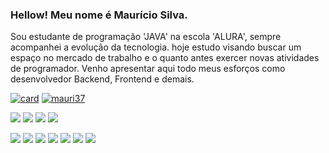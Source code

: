 ### Hellow! Meu nome é Maurício Silva.
Sou estudante de programação 'JAVA' na escola 'ALURA', sempre acompanhei a evolução da tecnologia.
hoje estudo visando buscar um espaço no mercado de trabalho e o quanto antes exercer novas atividades de programador.
Venho apresentar aqui todo meus esforços como desenvolvedor Backend, Frontend e demais. 

[![card](https://github-readme-stats.vercel.app/api?username=mauri37&theme=tokyonight&show_icons=true)](https://github.com/anuraghazra/github-readme-stats)
[![mauri37](https://github-readme-stats.vercel.app/api/top-langs/?username=mauri37&hide=html&layout=compact&theme=tokyonight)](https://github.com/anuraghazra/github-readme-stats)

<div>
<a href="https://www.facebook.com/Mauricio3232" target="_blank"><img src="https://img.shields.io/badge/Facebook-1877F2?style=for-the-badge&logo=facebook&logoColor=white" ><a/>   
<a href="https://www.linkedin.com/in/mauriciosilva3738/" target="_blank"><img src="https://img.shields.io/badge/LinkedIn-0077B5?style=for-the-badge&logo=linkedin&logoColor=white" ><a/>  
<a href="https://github.com/Mauri37" target="_blank"><img src="https://img.shields.io/badge/GitHub-100000?style=for-the-badge&logo=github&logoColor=white" ><a/>     
<a href="https://twitter.com/mauri30js" target="_blank"><img src="https://img.shields.io/badge/Twitter-1DA1F2?style=for-the-badge&logo=twitter&logoColor=white" ><a/>     
</div>

<img src="https://img.shields.io/badge/HTML5-E34F26?style=for-the-badge&logo=html5&logoColor=white" />   <img src="https://img.shields.io/badge/Java-ED8B00?style=for-the-badge&logo=java&logoColor=white" />   <img src="https://img.shields.io/badge/CSS3-1572B6?style=for-the-badge&logo=css3&logoColor=white" />   <img src="https://img.shields.io/badge/Spring-6DB33F?style=for-the-badge&logo=spring&logoColor=white" />  <img src="https://img.shields.io/badge/MySQL-00000F?style=for-the-badge&logo=mysql&logoColor=white" />   <img src="https://img.shields.io/badge/Microsoft_Excel-217346?style=for-the-badge&logo=microsoft-excel&logoColor=white" />   <img src="https://img.shields.io/badge/Git-E34F26?style=for-the-badge&logo=git&logoColor=white" />    
